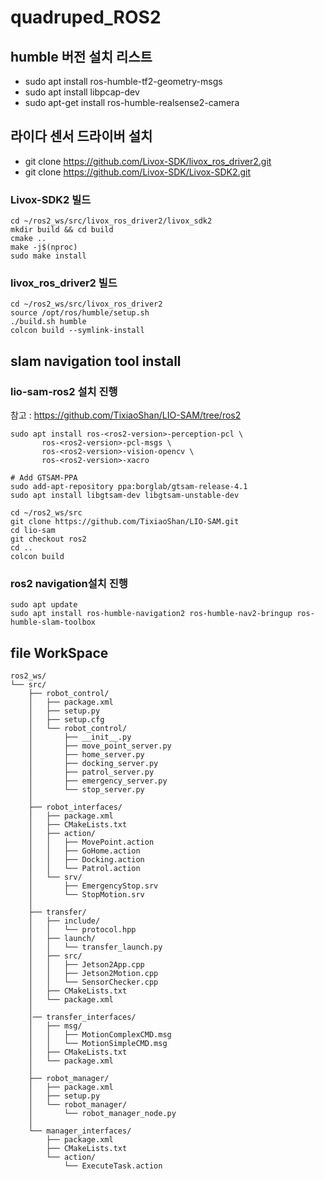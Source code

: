 # quadruped_ROS2
 
## humble 버전 설치 리스트

- sudo apt install ros-humble-tf2-geometry-msgs
- sudo apt install libpcap-dev
- sudo apt-get install ros-humble-realsense2-camera

## 라이다 센서 드라이버 설치

- git clone https://github.com/Livox-SDK/livox_ros_driver2.git
- git clone https://github.com/Livox-SDK/Livox-SDK2.git


### Livox-SDK2 빌드

```
cd ~/ros2_ws/src/livox_ros_driver2/livox_sdk2
mkdir build && cd build
cmake ..
make -j$(nproc)
sudo make install
```

### livox_ros_driver2 빌드

```
cd ~/ros2_ws/src/livox_ros_driver2
source /opt/ros/humble/setup.sh
./build.sh humble
colcon build --symlink-install
```

## slam navigation tool install

### lio-sam-ros2 설치 진행

참고 : https://github.com/TixiaoShan/LIO-SAM/tree/ros2

```
sudo apt install ros-<ros2-version>-perception-pcl \
  	   ros-<ros2-version>-pcl-msgs \
  	   ros-<ros2-version>-vision-opencv \
  	   ros-<ros2-version>-xacro

# Add GTSAM-PPA
sudo add-apt-repository ppa:borglab/gtsam-release-4.1
sudo apt install libgtsam-dev libgtsam-unstable-dev
```

```
cd ~/ros2_ws/src
git clone https://github.com/TixiaoShan/LIO-SAM.git
cd lio-sam
git checkout ros2
cd ..
colcon build
```

### ros2 navigation설치 진행

```
sudo apt update
sudo apt install ros-humble-navigation2 ros-humble-nav2-bringup ros-humble-slam-toolbox
```

## file WorkSpace

```
ros2_ws/
└── src/
    ├── robot_control/
    │   ├── package.xml
    │   ├── setup.py
    │   ├── setup.cfg
    │   └── robot_control/
    │       ├── __init__.py
    │       ├── move_point_server.py
    │       ├── home_server.py
    │       ├── docking_server.py
    │       ├── patrol_server.py
    │       ├── emergency_server.py
    │       └── stop_server.py
    │
    ├── robot_interfaces/
    │   ├── package.xml
    │   ├── CMakeLists.txt
    │   ├── action/
    │   │   ├── MovePoint.action
    │   │   ├── GoHome.action
    │   │   ├── Docking.action
    │   │   └── Patrol.action
    │   └── srv/
    │       ├── EmergencyStop.srv
    │       └── StopMotion.srv
    │
    ├── transfer/ 
    │   ├── include/
    │   │   └── protocol.hpp
    │   ├── launch/
    │   │   └── transfer_launch.py
    │   ├── src/
    │   │   ├── Jetson2App.cpp
    │   │   ├── Jetson2Motion.cpp
    │   │   └── SensorChecker.cpp
    │   ├── CMakeLists.txt
    │   └── package.xml
    │
    │── transfer_interfaces/
    │   ├── msg/
    │   │   ├── MotionComplexCMD.msg
    │   │   └── MotionSimpleCMD.msg
    │   ├── CMakeLists.txt
    │   └── package.xml
    │
    ├── robot_manager/
    │   ├── package.xml
    │   ├── setup.py
    │   └── robot_manager/
    │       └── robot_manager_node.py
    │
    └── manager_interfaces/
        ├── package.xml
        ├── CMakeLists.txt
        └── action/
            └── ExecuteTask.action
```